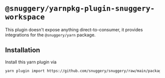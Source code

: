 # `@snuggery/yarnpkg-plugin-snuggery-workspace`

This plugin doesn't expose anything direct-to-consumer, it provides integrations for the `@snuggery/yarn` package.

## Installation

Install this yarn plugin via

```bash
yarn plugin import https://github.com/snuggery/snuggery/raw/main/packages/yarn-plugin-snuggery-workspace/bin/%40yarnpkg/plugin-snuggery-workspace.js
```
